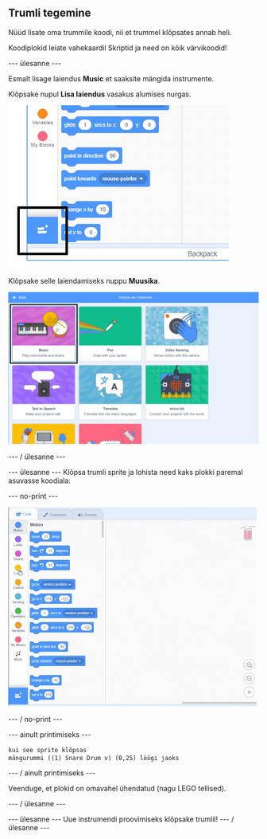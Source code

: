 ## Trumli tegemine

Nüüd lisate oma trummile koodi, nii et trummel klõpsates annab heli.

Koodiplokid leiate vahekaardil Skriptid ja need on kõik värvikoodid!

\--- ülesanne \---

Esmalt lisage laiendus **Music** et saaksite mängida instrumente.

Klõpsake nupul **Lisa laiendus** vasakus alumises nurgas.

![lisage laienduse nupp esile](images/add-extension-annotated.png)

Klõpsake selle laiendamiseks nuppu **Muusika**.

![music extension highlighted](images/click-music-annotated.png)

\--- / ülesanne \---

\--- ülesanne \--- Klõpsa trumli sprite ja lohista need kaks plokki paremal asuvasse koodiala:

\--- no-print \---

![ekraanipilt](images/connect-block.gif)

\--- / no-print \---

\--- ainult printimiseks \---

```blocks3
kui see sprite klõpsas
mängurummi ((1) Snare Drum v) (0,25) löögi jaoks
```

\--- / ainult printimiseks \---

Veenduge, et plokid on omavahel ühendatud (nagu LEGO tellised).

\--- / ülesanne \---

\--- ülesanne \--- Uue instrumendi proovimiseks klõpsake trumlil! \--- / ülesanne \---